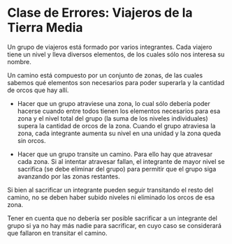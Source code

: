 # Clase de Errores: Viajeros de la Tierra Media

Un grupo de viajeros está formado por varios integrantes. Cada viajero tiene un nivel y lleva diversos elementos, de los cuales sólo nos interesa su nombre.

Un camino está compuesto por un conjunto de zonas, de las cuales sabemos qué elementos son necesarios para poder superarla y la cantidad de orcos que hay allí.

- Hacer que un grupo atraviese una zona, lo cual sólo debería poder hacerse cuando entre todos tienen los elementos necesarios para esa zona y el nivel total del grupo (la suma de los niveles individuales) supera la cantidad de orcos de la zona. Cuando el grupo atraviesa la zona, cada integrante aumenta su nivel en una unidad y la zona queda sin orcos.

- Hacer que un grupo transite un camino. Para ello hay que atravesar cada zona. Si al intentar atravesar fallan, el integrante de mayor nivel se sacrifica (se debe eliminar del grupo) para permitir que el grupo siga avanzando por las zonas restantes. 

Si bien al sacrificar un integrante pueden seguir transitando el resto del camino, no se deben haber subido niveles ni eliminado los orcos de esa zona.

Tener en cuenta que no debería ser posible sacrificar a un integrante del grupo si ya no hay más nadie para sacrificar, en cuyo caso se considerará que fallaron en transitar el camino.
